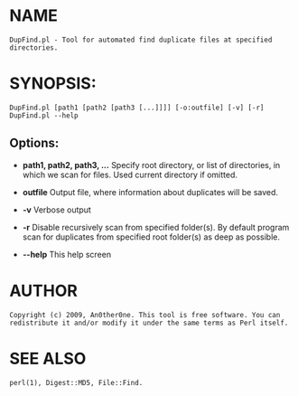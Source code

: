 # NAME
    DupFind.pl - Tool for automated find duplicate files at specified directories.

# SYNOPSIS:
    DupFind.pl [path1 [path2 [path3 [...]]]] [-o:outfile] [-v] [-r]
    DupFind.pl --help

## Options:
* __path1, path2, path3, ...__
        Specify root directory, or list of directories, in which we scan for
        files. Used current directory if omitted.

* __outfile__
        Output file, where information about duplicates will be saved.

* __-v__  Verbose output

* __-r__  Disable recursively scan from specified folder(s). By default
        program scan for duplicates from specified root folder(s) as deep as
        possible.

* __--help__
        This help screen

# AUTHOR
    Copyright (c) 2009, An0ther0ne. This tool is free software. You can
    redistribute it and/or modify it under the same terms as Perl itself.

# SEE ALSO
    perl(1), Digest::MD5, File::Find.

